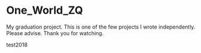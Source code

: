# One_World_ZQ
My graduation project.
This is one of the few projects I wrote independently. Please advise.
Thank you for watching.

test2018
